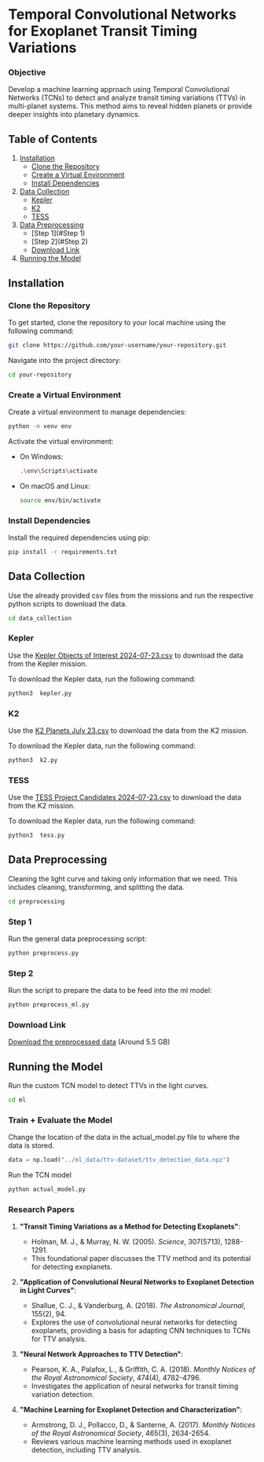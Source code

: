 # Temporal Convolutional Networks for Exoplanet Transit Timing Variations

### Objective
Develop a machine learning approach using Temporal Convolutional Networks (TCNs) to detect and analyze transit timing variations (TTVs) in multi-planet systems. This method aims to reveal hidden planets or provide deeper insights into planetary dynamics.

## Table of Contents
1. [Installation](#installation)
    - [Clone the Repository](#clone-the-repository)
    - [Create a Virtual Environment](#create-a-virtual-environment)
    - [Install Dependencies](#install-dependencies)
2. [Data Collection](#data-collection)
    - [Kepler](#Kepler)
    - [K2](#K2)
    - [TESS](#TESS)
3. [Data Preprocessing](#data-preprocessing)
    - [Step 1](#Step 1)
    - [Step 2](#Step 2)
    - [Download Link](#Download-link)
4. [Running the Model](#running-the-model)

## Installation

### Clone the Repository
To get started, clone the repository to your local machine using the following command:
```bash
git clone https://github.com/your-username/your-repository.git
```
Navigate into the project directory:
```bash
cd your-repository
```

### Create a Virtual Environment
Create a virtual environment to manage dependencies:
```bash
python -m venv env
```
Activate the virtual environment:

- On Windows:
    ```bash
    .\env\Scripts\activate
    ```

- On macOS and Linux:
    ```bash
    source env/bin/activate
    ```

### Install Dependencies
Install the required dependencies using pip:
```bash
pip install -r requirements.txt
```

## Data Collection
Use the already provided csv files from the missions and run the respective python scripts to download the data.
```bash
cd data_collection
```

### Kepler
Use the [Kepler Objects of Interest 2024-07-23.csv](data_collection%2FKepler%20Objects%20of%20Interest%202024-07-23.csv) to download the data from the Kepler mission.

To download the Kepler data, run the following command:
```bash
python3  kepler.py 
```

### K2
Use the [K2 Planets July 23.csv](data_collection%2FK2%20Planets%20July%2023.csv) to download the data from the K2 mission.

To download the Kepler data, run the following command:
```bash
python3  k2.py 
```

### TESS
Use the [TESS Project Candidates 2024-07-23.csv](data_collection%2FTESS%20Project%20Candidates%202024-07-23.csv) to download the data from the K2 mission.

To download the Kepler data, run the following command:
```bash
python3  tess.py 
```


## Data Preprocessing
Cleaning the light curve and taking only information that we need.
This includes cleaning, transforming, and splitting the data.

```bash
cd preprocessing
```

### Step 1
Run the general data preprocessing script:
```bash
python preprocess.py
```

### Step 2
Run the script to prepare the data to be feed into the ml model:
```bash
python preprocess_ml.py
```

### Download Link
[Download the preprocessed data](https://drive.google.com/file/d/1xAbxV0cSpKsVz79PRKnj6BMrJsiDoW5M/view?usp=sharing)
(Around 5.5 GB)

## Running the Model
Run the custom TCN model to detect TTVs in the light curves.

```bash
cd ml
```

### Train + Evaluate the Model

Change the location of the data in the actual_model.py file to where the data is stored.
``` python 
data = np.load("../ml_data/ttv-dataset/ttv_detection_data.npz") 
```

Run the TCN model
```bash
python actual_model.py
```

[//]: # (### Evaluate the Model)

[//]: # (```bash)

[//]: # (python scripts/evaluate_model.py --model model/model.pkl --data data/test_data.csv)

[//]: # (```)


### Research Papers
1. **"Transit Timing Variations as a Method for Detecting Exoplanets"**:
   - Holman, M. J., & Murray, N. W. (2005). *Science*, 307(5713), 1288-1291.
   - This foundational paper discusses the TTV method and its potential for detecting exoplanets.

2. **"Application of Convolutional Neural Networks to Exoplanet Detection in Light Curves"**:
   - Shallue, C. J., & Vanderburg, A. (2018). *The Astronomical Journal*, 155(2), 94.
   - Explores the use of convolutional neural networks for detecting exoplanets, providing a basis for adapting CNN techniques to TCNs for TTV analysis.

3. **"Neural Network Approaches to TTV Detection"**:
   - Pearson, K. A., Palafox, L., & Griffith, C. A. (2018). *Monthly Notices of the Royal Astronomical Society*, 474(4), 4782-4796.
   - Investigates the application of neural networks for transit timing variation detection.

4. **"Machine Learning for Exoplanet Detection and Characterization"**:
   - Armstrong, D. J., Pollacco, D., & Santerne, A. (2017). *Monthly Notices of the Royal Astronomical Society*, 465(3), 2634-2654.
   - Reviews various machine learning methods used in exoplanet detection, including TTV analysis.